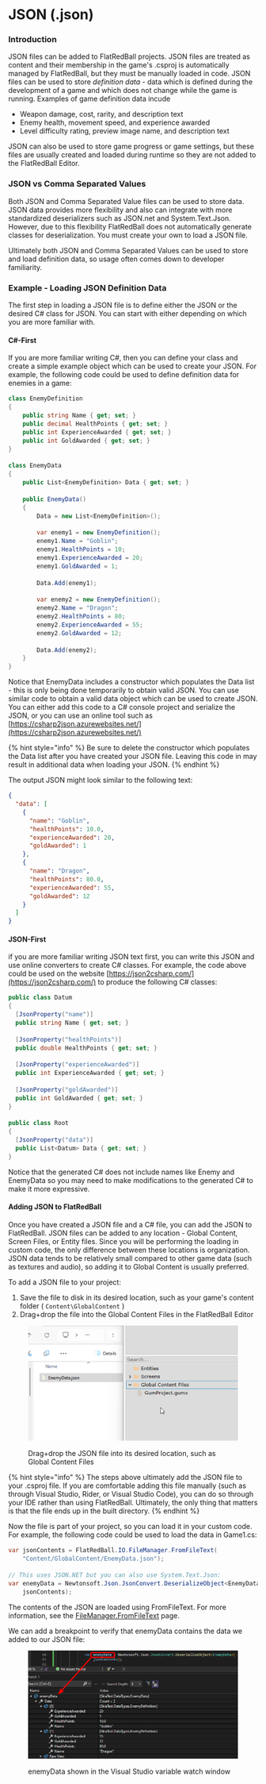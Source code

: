 # JSON (.json)

### Introduction

JSON files can be added to FlatRedBall projects. JSON files are treated as content and their membership in the game's .csproj is automatically managed by FlatRedBall, but they must be manually loaded in code. JSON files can be used to store _definition data_ - data which is defined during the development of a game and which does not change while the game is running. Examples of game definition data incude

* Weapon damage, cost, rarity, and description text
* Enemy health, movement speed, and experience awarded
* Level difficulty rating, preview image name, and description text

JSON can also be used to store game progress or game settings, but these files are usually created and loaded during runtime so they are not added to the FlatRedBall Editor.

### JSON vs Comma Separated Values

Both JSON and Comma Separated Value files can be used to store data. JSON data provides more flexibility and also can integrate with more standardized deserializers such as JSON.net and System.Text.Json. However, due to this flexibility FlatRedBall does not automatically generate classes for deserialization. You must create your own to load a JSON file.

Ultimately both JSON and Comma Separated Values can be used to store and load definition data, so usage often comes down to developer familiarity.

### Example - Loading JSON Definition Data

The first step in loading a JSON file is to define either the JSON or the desired C# class for JSON. You can start with either depending on which you are more familiar with.

#### C#-First

If you are more familiar writing C#, then you can define your class and create a simple example object which can be used to create your JSON. For example, the following code could be used to define definition data for enemies in a game:

```csharp
class EnemyDefinition
{
    public string Name { get; set; }
    public decimal HealthPoints { get; set; }
    public int ExperienceAwarded { get; set; }
    public int GoldAwarded { get; set; }
}

class EnemyData
{
    public List<EnemyDefinition> Data { get; set; }

    public EnemyData()
    {
        Data = new List<EnemyDefinition>();

        var enemy1 = new EnemyDefinition();
        enemy1.Name = "Goblin";
        enemy1.HealthPoints = 10;
        enemy1.ExperienceAwarded = 20;
        enemy1.GoldAwarded = 1;

        Data.Add(enemy1);

        var enemy2 = new EnemyDefinition();
        enemy2.Name = "Dragon";
        enemy2.HealthPoints = 80;
        enemy2.ExperienceAwarded = 55;
        enemy2.GoldAwarded = 12;

        Data.Add(enemy2);
    }
}
```

Notice that EnemyData includes a constructor which populates the Data list - this is only being done temporarily to obtain valid JSON. You can use similar code to obtain a valid data object which can be used to create JSON. You can either add this code to a C# console project and serialize the JSON, or you can use an online tool such as [https://csharp2json.azurewebsites.net/](https://csharp2json.azurewebsites.net/)

{% hint style="info" %}
Be sure to delete the constructor which populates the Data list after you have created your JSON file. Leaving this code in may result in additional data when loading your JSON.
{% endhint %}

The output JSON might look similar to the following text:

```json
{
  "data": [
    {
      "name": "Goblin",
      "healthPoints": 10.0,
      "experienceAwarded": 20,
      "goldAwarded": 1
    },
    {
      "name": "Dragon",
      "healthPoints": 80.0,
      "experienceAwarded": 55,
      "goldAwarded": 12
    }
  ]
}
```

#### JSON-First

if you are more familiar writing JSON text first, you can write this JSON and use online converters to create C# classes. For example, the code above could be used on the website [https://json2csharp.com/](https://json2csharp.com/) to produce the following C# classes:

```csharp
public class Datum
{
  [JsonProperty("name")]
  public string Name { get; set; }

  [JsonProperty("healthPoints")]
  public double HealthPoints { get; set; }

  [JsonProperty("experienceAwarded")]
  public int ExperienceAwarded { get; set; }

  [JsonProperty("goldAwarded")]
  public int GoldAwarded { get; set; }
}

public class Root
{
  [JsonProperty("data")]
  public List<Datum> Data { get; set; }
}
```

Notice that the generated C# does not include names like Enemy and EnemyData so you may need to make modifications to the generated C# to make it more expressive.

#### Adding JSON to FlatRedBall

Once you have created a JSON file and a C# file, you can add the JSON to FlatRedBall. JSON files can be added to any location - Global Content, Screen Files, or Entity files. Since you will be performing the loading in custom code, the only difference between these locations is organization. JSON data tends to be relatively small compared to other game data (such as textures and audio), so adding it to Global Content is usually preferred.

To add a JSON file to your project:

1. Save the file to disk in its desired location, such as your game's content folder ( `Content\GlobalContent` )
2. Drag+drop the file into the Global Content Files in the FlatRedBall Editor

<figure><img src="../../../.gitbook/assets/01_04 55 05.gif" alt=""><figcaption><p>Drag+drop the JSON file into its desired location, such as Global Content Files</p></figcaption></figure>

{% hint style="info" %}
The steps above ultimately add the JSON file to your .csproj file. If you are comfortable adding this file manually (such as through Visual Studio, Rider, or Visual Studio Code), you can do so through your IDE rather than using FlatRedBall. Ultimately, the only thing that matters is that the file ends up in the built directory.
{% endhint %}

Now the file is part of your project, so you can load it in your custom code. For example, the following code could be used to load the data in Game1.cs:

```csharp
var jsonContents = FlatRedBall.IO.FileManager.FromFileText(
    "Content/GlobalContent/EnemyData.json");

// This uses JSON.NET but you can also use System.Text.Json:
var enemyData = Newtonsoft.Json.JsonConvert.DeserializeObject<EnemyData>(
    jsonContents);
```

The contents of the JSON are loaded using FromFileText. For more information, see the [FileManager.FromFileText](../../../api/flatredball/io/filemanager/fromfiletext.md) page.

We can add a breakpoint to verify that enemyData contains the data we added to our JSON file:

<figure><img src="../../../.gitbook/assets/image (368).png" alt=""><figcaption><p>enemyData shown in the Visual Studio variable watch window</p></figcaption></figure>
